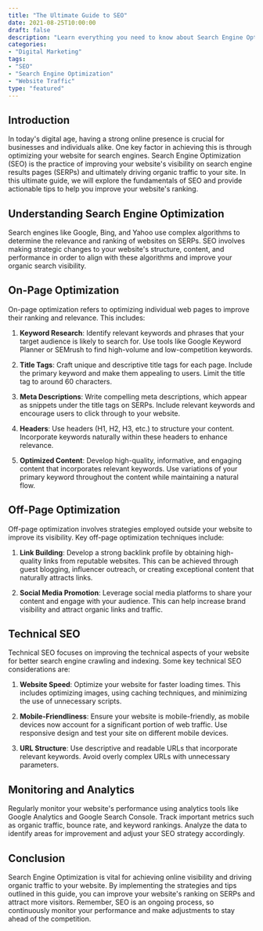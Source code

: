 ```yaml
---
title: "The Ultimate Guide to SEO"
date: 2021-08-25T10:00:00
draft: false
description: "Learn everything you need to know about Search Engine Optimization (SEO) and how to improve your website's visibility on search engines."
categories:
- "Digital Marketing"
tags:
- "SEO"
- "Search Engine Optimization"
- "Website Traffic"
type: "featured"
---
```


## Introduction

In today's digital age, having a strong online presence is crucial for businesses and individuals alike. One key factor in achieving this is through optimizing your website for search engines. Search Engine Optimization (SEO) is the practice of improving your website's visibility on search engine results pages (SERPs) and ultimately driving organic traffic to your site. In this ultimate guide, we will explore the fundamentals of SEO and provide actionable tips to help you improve your website's ranking.

## Understanding Search Engine Optimization

Search engines like Google, Bing, and Yahoo use complex algorithms to determine the relevance and ranking of websites on SERPs. SEO involves making strategic changes to your website's structure, content, and performance in order to align with these algorithms and improve your organic search visibility.

## On-Page Optimization

On-page optimization refers to optimizing individual web pages to improve their ranking and relevance. This includes:

1. **Keyword Research**: Identify relevant keywords and phrases that your target audience is likely to search for. Use tools like Google Keyword Planner or SEMrush to find high-volume and low-competition keywords.

2. **Title Tags**: Craft unique and descriptive title tags for each page. Include the primary keyword and make them appealing to users. Limit the title tag to around 60 characters.

3. **Meta Descriptions**: Write compelling meta descriptions, which appear as snippets under the title tags on SERPs. Include relevant keywords and encourage users to click through to your website.

4. **Headers**: Use headers (H1, H2, H3, etc.) to structure your content. Incorporate keywords naturally within these headers to enhance relevance.

5. **Optimized Content**: Develop high-quality, informative, and engaging content that incorporates relevant keywords. Use variations of your primary keyword throughout the content while maintaining a natural flow.

## Off-Page Optimization

Off-page optimization involves strategies employed outside your website to improve its visibility. Key off-page optimization techniques include:

1. **Link Building**: Develop a strong backlink profile by obtaining high-quality links from reputable websites. This can be achieved through guest blogging, influencer outreach, or creating exceptional content that naturally attracts links.

2. **Social Media Promotion**: Leverage social media platforms to share your content and engage with your audience. This can help increase brand visibility and attract organic links and traffic.

## Technical SEO

Technical SEO focuses on improving the technical aspects of your website for better search engine crawling and indexing. Some key technical SEO considerations are:

1. **Website Speed**: Optimize your website for faster loading times. This includes optimizing images, using caching techniques, and minimizing the use of unnecessary scripts.

2. **Mobile-Friendliness**: Ensure your website is mobile-friendly, as mobile devices now account for a significant portion of web traffic. Use responsive design and test your site on different mobile devices.

3. **URL Structure**: Use descriptive and readable URLs that incorporate relevant keywords. Avoid overly complex URLs with unnecessary parameters.

## Monitoring and Analytics

Regularly monitor your website's performance using analytics tools like Google Analytics and Google Search Console. Track important metrics such as organic traffic, bounce rate, and keyword rankings. Analyze the data to identify areas for improvement and adjust your SEO strategy accordingly.

## Conclusion

Search Engine Optimization is vital for achieving online visibility and driving organic traffic to your website. By implementing the strategies and tips outlined in this guide, you can improve your website's ranking on SERPs and attract more visitors. Remember, SEO is an ongoing process, so continuously monitor your performance and make adjustments to stay ahead of the competition.
